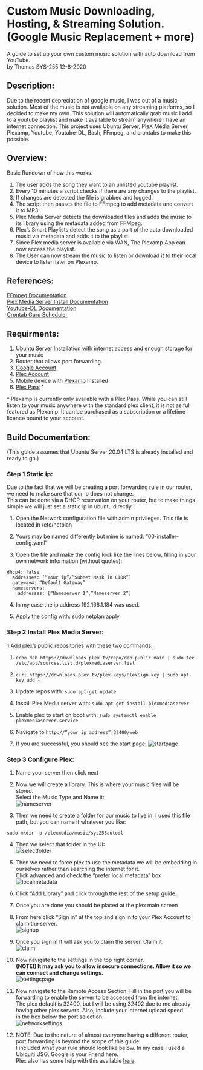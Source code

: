 # Custom Music Downloading, Hosting, & Streaming Solution. (Google Music Replacement + more)
A guide to set up your own custom music solution with auto download from YouTube.  
by Thomas SYS-255 12-8-2020



## Description: 
  Due to the recent depreciation of google music, I was out of a music solution. Most of the music is not available on any streaming platforms, so I decided to make my own. This solution will automatically grab music I add to a youtube playlist and make it available to stream anywhere I have an internet connection. This project uses Ubuntu Server, PleX Media Server, Plexamp, Youtube, Youtube-DL, Bash, FFmpeg, and crontabs to make this possible.
  
 ## Overview:
 
 Basic Rundown of how this works.  

1. The user adds the song they want to an unlisted youtube playlist.
2. Every 10 minutes a script checks if there are any changes to the playlist.
3. If changes are detected the file is grabbed and logged.
4. The script then passes the file to FFmpeg to add metadata and convert it to MP3.
5. Plex Media Server detects the downloaded files and adds the music to its library using the metadata added from FFMpeg.
6. Plex’s Smart Playlists detect the song as a part of the auto downloaded music via metadata and adds it to the playlist.
7. Since Plex media server is available via WAN, The Plexamp App can now access the playlist.
8. The User can now stream the music to listen or download it to their local device to listen later on Plexamp.


## References:  
[FFmpeg Documentation](https://ffmpeg.org/documentation.html)  
[Plex Media Server Install Documentation](https://support.plex.tv/articles/200288586-installation/)  
[Youtube-DL Documentation](https://github.com/ytdl-org/youtube-dl/blob/master/README.md#readme)  
[Crontab Guru Scheduler](https://crontab.guru/)  


## Requirments:
1. [Ubuntu Server](https://ubuntu.com/download/server) Installation with internet access and enough storage for your music    
2. Router that allows port forwarding.  
3. [Google Account](https://accounts.google.com/signup?hl=en)    
4. [Plex Account](https://www.plex.tv/sign-up/)    
5. Mobile device with [Plexamp](https://plexamp.com/) Installed    
6. [Plex Pass](https://www.plex.tv/plex-pass/) ^     

^ Plexamp is currently only available with a Plex Pass. While you can still listen to your music anywhere with the standard plex client, it is not as full featured as Plexamp. It can be purchased as a subscription or a lifetime licence bound to your account.


## Build Documentation: 
(This guide assumes that Ubuntu Server 20.04 LTS is already installed and ready to go.)  


### Step 1 Static ip: 
Due to the fact that we will be creating a port forwarding rule in our router, we need to make sure that our ip does not change.   
This can be done via a DHCP reservation on your router, but to make things simple we will just set a static ip in ubuntu directly.  

1. Open the Network configuration file with admin privileges. This file is located in /etc/netplan

2. Yours may be named differently but mine is named: “00-installer-config.yaml”

3. Open the file and make the config look like the lines below, filling in your own network information (without quotes):
```
dhcp4: false
  addresses: [“Your ip”/”Subnet Mask in CIDR”]
  gateway4: “Default Gateway”
  nameservers:
    addresses: [“Nameserver 1”,”Nameserver 2”]
```
4. In my case the ip address 192.168.1.184 was used.

5. Apply the config with: sudo netplan apply

### Step 2 Install Plex Media Server:  

1.Add plex’s public repositories with these two commands:  

  1. `echo deb https://downloads.plex.tv/repo/deb public main | sudo tee /etc/apt/sources.list.d/plexmediaserver.list`
  2. `curl https://downloads.plex.tv/plex-keys/PlexSign.key | sudo apt-key add -`  

2. Update repos with:  `sudo apt-get update`

3. Install Plex Media server with: `sudo apt-get install plexmediaserver`

4. Enable plex to start on boot with: `sudo systemctl enable plexmediaserver.service`

5. Navigate to `http://”your ip address”:32400/web`

6. If you are successful, you should see the start page:
![startpage](https://i.imgur.com/bCxbwN9.png)

### Step 3 Configure Plex: 

1. Name your server then click next  

2. Now we will create a library. This is where your music files will be stored.  
Select the Music Type and Name it:  
![nameserver](https://i.imgur.com/UJb1wxf.png)  

3. Then we need to create a folder for our music to live in. I used this file path, but you can name it whatever you like:  

`sudo mkdir -p /plexmedia/music/sys255autodl`

4. Then we select that folder in the UI:  
![selectfolder](https://i.imgur.com/x9qf2Hu.png)  

5. Then we need to force plex to use the metadata we will be embedding in ourselves rather than searching the internet for it.  
Click advanced and check the “prefer local metadata” box   
![localmetadata](https://i.imgur.com/6YiItmE.png)  

6. Click “Add Library” and click through the rest of the setup guide.  

7. Once you are done you should be placed at the plex main screen

8. From here click “Sign in” at the top and sign in to your Plex Account to claim the server.  
![signup](https://i.imgur.com/aH8yFSm.png)

9. Once you sign in It will ask you to claim the server. Claim it.  
![claim](https://i.imgur.com/0AG81J1.png)  

10. Now navigate to the settings in the top right corner.   
**(NOTE!) It may ask you to allow insecure connections. Allow it so we can connect and change settings.**  
![settingspage](https://i.imgur.com/UDyeOPC.png)  


11. Now navigate to the Remote Access Section. Fill in the port you will be forwarding to enable the server to be accessed from the internet.  
The plex default is 32400, but I will be using 32402 due to me already having other plex servers. Also, include your internet upload speed   
in the box below the port selection.  
![networksettings](https://i.imgur.com/swJTCWd.png)  

12. NOTE:  Due to the nature of almost everyone having a different router, port forwarding is beyond the scope of this guide.  
I included what your rule should look like below. In my case I used a Ubiquiti USG. Google is your Friend here.   
Plex also has some help with this available [here](https://support.plex.tv/articles/200931138-troubleshooting-remote-access/).  



